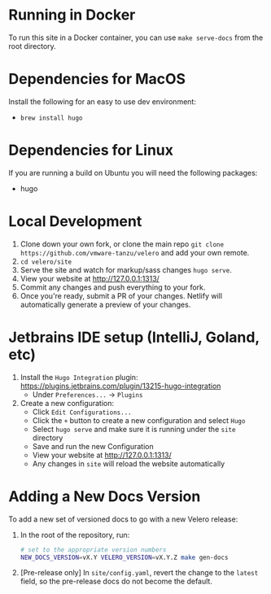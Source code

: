 # Running in Docker

To run this site in a Docker container, you can use `make serve-docs` from the root directory.

# Dependencies for MacOS

Install the following for an easy to use dev environment:

* `brew install hugo`

# Dependencies for Linux
If you are running a build on Ubuntu you will need the following packages:
* hugo


# Local Development
1. Clone down your own fork, or clone the main repo `git clone https://github.com/vmware-tanzu/velero` and add your own remote.
1. `cd velero/site`
1. Serve the site and watch for markup/sass changes `hugo serve`.
1. View your website at http://127.0.0.1:1313/
1. Commit any changes and push everything to your fork.
1. Once you're ready, submit a PR of your changes. Netlify will automatically generate a preview of your changes.

# Jetbrains IDE setup (IntelliJ, Goland, etc)
1. Install the `Hugo Integration` plugin: https://plugins.jetbrains.com/plugin/13215-hugo-integration
    - Under `Preferences...` -> `Plugins`
1. Create a new configuration:
    - Click `Edit Configurations...`
    - Click the `+` button to create a new configuration and select `Hugo`
    - Select `hugo serve` and make sure it is running under the `site` directory
    - Save and run the new Configuration
    - View your website at http://127.0.0.1:1313/
    - Any changes in `site` will reload the website automatically

# Adding a New Docs Version

To add a new set of versioned docs to go with a new Velero release:

1. In the root of the repository, run:

   ```bash
   # set to the appropriate version numbers
   NEW_DOCS_VERSION=vX.Y VELERO_VERSION=vX.Y.Z make gen-docs
   ```

1. [Pre-release only] In `site/config.yaml`, revert the change to the `latest` field, so the pre-release docs do not become the default.
